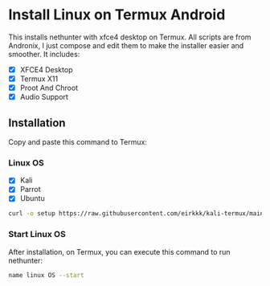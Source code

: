 # Install Linux on Termux Android

This installs nethunter with xfce4 desktop on Termux. All scripts are from Andronix, I just compose and edit them to make the installer easier and smoother. It includes:

- [x] XFCE4 Desktop
- [x] Termux X11
- [x] Proot And Chroot
- [x] Audio Support

## Installation

Copy and paste this command to Termux:

### Linux OS 

- [x] Kali
- [x] Parrot
- [x] Ubuntu

```bash
curl -o setup https://raw.githubusercontent.com/eirkkk/kali-termux/main/setup && chmod +x setup && ./setup && rm setup
```

### Start Linux OS
After installation, on Termux, you can execute this command to run nethunter:

```bash
name linux OS --start
```


